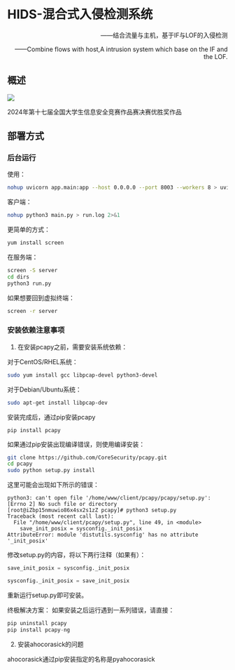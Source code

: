 <h1>HIDS-混合式入侵检测系统</h1>
<p style="text-align: right">——结合流量与主机，基于IF与LOF的入侵检测</p>
<p style="text-align: right">——Combine flows with host,A intrusion system which base on the IF and the LOF.</p>


## 概述

![](http://www.ciscn.cn/assets/images/logo.jpg)

2024年第十七届全国大学生信息安全竞赛作品赛决赛优胜奖作品

## 部署方式

### 后台运行
使用：
```bash
nohup uvicorn app.main:app --host 0.0.0.0 --port 8003 --workers 8 > uvicorn.log 2>&1 &
```
客户端：
```bash
nohup python3 main.py > run.log 2>&1
```


更简单的方式：
```bash
yum install screen
```

在服务端：
```bash
screen -S server
cd dirs
python3 run.py
```
如果想要回到虚拟终端：
```bash
screen -r server
```


### 安装依赖注意事项

1. 在安装pcapy之前，需要安装系统依赖：

对于CentOS/RHEL系统：

```bash
sudo yum install gcc libpcap-devel python3-devel
```
对于Debian/Ubuntu系统：

```bash
sudo apt-get install libpcap-dev
```
安装完成后，通过pip安装pcapy
```
pip install pcapy
```

如果通过pip安装出现编译错误，则使用编译安装：
```bash
git clone https://github.com/CoreSecurity/pcapy.git
cd pcapy
sudo python setup.py install
```

这里可能会出现如下所示的错误：
```text
python3: can't open file '/home/www/client/pcapy/pcapy/setup.py': [Errno 2] No such file or directory
[root@iZbp15nmuwio86x4sx2s1zZ pcapy]# python3 setup.py
Traceback (most recent call last):
  File "/home/www/client/pcapy/setup.py", line 49, in <module>
    save_init_posix = sysconfig._init_posix
AttributeError: module 'distutils.sysconfig' has no attribute '_init_posix'
```

修改setup.py的内容，将以下两行注释（如果有）：
```python
save_init_posix = sysconfig._init_posix
```

```python
sysconfig._init_posix = save_init_posix
```

重新运行setup.py即可安装。

终极解决方案：
如果安装之后运行遇到一系列错误，请直接：
```python
pip uninstall pcapy
pip install pcapy-ng
```

2. 安装ahocorasick的问题

ahocorasick通过pip安装指定的名称是pyahocorasick